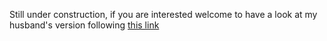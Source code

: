 Still under construction, if you are interested welcome to have a look at my husband's version following [this link](https://github.com/CoderYihaoWang/SpaCollection/tree/master/ConwayGameOfLife)

